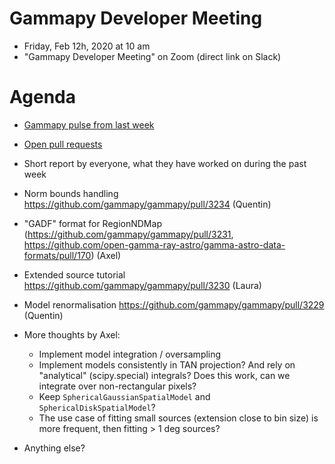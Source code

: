 # Gammapy Developer Meeting

* Friday, Feb 12h, 2020 at 10 am
* "Gammapy Developer Meeting" on Zoom (direct link on Slack)
# Agenda

* [Gammapy pulse from last week](https://github.com/gammapy/gammapy/pulse)
* [Open pull requests](https://github.com/gammapy/gammapy/pulls)
* Short report by everyone, what they have worked on during the past week 

* Norm bounds handling https://github.com/gammapy/gammapy/pull/3234 (Quentin)
* "GADF" format for RegionNDMap (https://github.com/gammapy/gammapy/pull/3231, https://github.com/open-gamma-ray-astro/gamma-astro-data-formats/pull/170) (Axel)
* Extended source tutorial https://github.com/gammapy/gammapy/pull/3230 (Laura)
* Model renormalisation https://github.com/gammapy/gammapy/pull/3229 (Quentin)
* More thoughts by Axel:
     - Implement model integration / oversampling
     - Implement models consistently in TAN projection? And rely on "analytical" (scipy.special) integrals? Does this work, can we integrate over non-rectangular pixels?
     - Keep `SphericalGaussianSpatialModel` and `SphericalDiskSpatialModel`?
     - The use case of fitting small sources (extension close to bin size) is more frequent, then fitting > 1 deg sources?
     
 * Anything else? 
